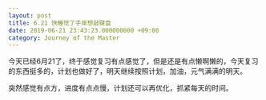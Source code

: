 ```yaml
---
layout: post
title: 6.21 快睡觉了手痒想敲键盘
date: 2019-06-21 23:43:23.000000000 +09:00
category: Journey of the Master
---
```

今天已经6月21了，终于感觉复习有点感觉了，但是还是有点懒啊懒的，今天复习的东西挺多的，计划也做好了，明天继续按照计划，加油，元气满满的明天。

突然感觉有点方，进度有点点慢，计划还可以再优化，抓紧每天的时间。
